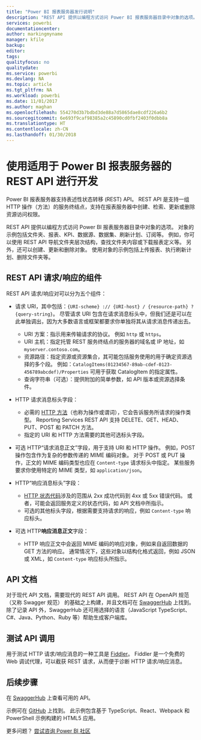 ```yaml
---
title: "Power BI 报表服务器发行说明"
description: "REST API 提供以编程方式访问 Power BI 报表服务器目录中对象的选项。"
services: powerbi
documentationcenter: 
author: markingmyname
manager: kfile
backup: 
editor: 
tags: 
qualityfocus: no
qualitydate: 
ms.service: powerbi
ms.devlang: NA
ms.topic: article
ms.tgt_pltfrm: NA
ms.workload: powerbi
ms.date: 11/01/2017
ms.author: maghan
ms.openlocfilehash: 554270d3b7bdbd3de88a7d5865dae8cdf226a6b2
ms.sourcegitcommit: 6e693f9caf98385a2c45890cd0fbf2403f0dbb8a
ms.translationtype: HT
ms.contentlocale: zh-CN
ms.lasthandoff: 01/30/2018
---
```

# <a name="develop-with-the-rest-apis-for-power-bi-report-server"></a>使用适用于 Power BI 报表服务器的 REST API 进行开发
Power BI 报表服务器支持表述性状态转移 (REST) API。 REST API 是支持一组 HTTP 操作（方法）的服务终结点，支持在报表服务器中创建、检索、更新或删除资源访问权限。

REST API 提供以编程方式访问 Power BI 报表服务器目录中对象的选项。 对象的示例包括文件夹、报表、KPI、数据源、数据集、刷新计划、订阅等。 例如，你可以使用 REST API 导航文件夹层次结构，查找文件夹内容或下载报表定义等。 另外，还可以创建、更新和删除对象。 使用对象的示例包括上传报表、执行刷新计划、删除文件夹等。

## <a name="components-of-a-rest-api-requestresponse"></a>REST API 请求/响应的组件
REST API 请求/响应对可以分为五个组件：

* 请求 URI，其中包括：`{URI-scheme} :// {URI-host} / {resource-path} ? {query-string}`。 尽管请求 URI 包含在请求消息标头中，但我们还是可以在此单独调出，因为大多数语言或框架都要求你单独将其从请求消息传递出去。
  
  * URI 方案：指示用来传输请求的协议。 例如 `http` 或 `https`。
  * URI 主机：指定托管 REST 服务终结点的服务器的域名或 IP 地址，如 `myserver.contoso.com`。
  * 资源路径：指定资源或资源集合，其可能包括服务使用的用于确定资源选择的多个段。 例如：`CatalogItems(01234567-89ab-cdef-0123-456789abcdef)/Properties` 可用于获取 CatalogItem 的指定属性。
  * 查询字符串（可选）：提供附加的简单参数，如 API 版本或资源选择条件。
* HTTP 请求消息标头字段：
  
  * 必需的 [HTTP 方法](https://www.w3.org/Protocols/rfc2616/rfc2616-sec9.html)（也称为操作或谓词），它会告诉服务所请求的操作类型。 Reporting Services REST API 支持 DELETE、GET、HEAD、PUT、POST 和 PATCH 方法。
  * 指定的 URI 和 HTTP 方法需要的其他可选标头字段。
* 可选 HTTP“请求消息正文”字段，用于支持 URI 和 HTTP 操作。 例如，POST 操作包含作为复杂的参数传递的 MIME 编码对象。 对于 POST 或 PUT 操作，正文的 MIME 编码类型也应在 `Content-type` 请求标头中指定。 某些服务要求你使用特定的 MIME 类型，如 `application/json`。
* HTTP“响应消息标头”字段：
  
  * [HTTP 状态代码](http://www.w3.org/Protocols/HTTP/HTRESP.html)涉及的范围从 2xx 成功代码到 4xx 或 5xx 错误代码。 或者，可能会返回服务定义的状态代码，如 API 文档中所指示。
  * 可选的其他标头字段，根据需要支持请求的响应，例如 `Content-type` 响应标头。
* 可选 HTTP**响应消息正文**字段：
  
  * HTTP 响应正文中会返回 MIME 编码的响应对象，例如来自返回数据的 GET 方法的响应。 通常情况下，这些对象以结构化格式返回，例如 JSON 或 XML，如 `Content-type` 响应标头所指示。

## <a name="api-documentation"></a>API 文档
对于现代 API 文档，需要现代的 REST API 调用。 REST API 在 OpenAPI 规范（又称 Swagger 规范） 的基础之上构建，并且文档可在 [SwaggerHub](https://app.swaggerhub.com/apis/microsoft-rs/PBIRS/2.0) 上找到。 除了记录 API 外，SwaggerHub 还可用选择的语言（JavaScript TypeScript、C#、Java、Python、Ruby 等）帮助生成客户端库。

## <a name="testing-api-calls"></a>测试 API 调用
用于测试 HTTP 请求/响应消息的一种工具是 [Fiddler](http://www.telerik.com/fiddler)。 Fiddler 是一个免费的 Web 调试代理，可以截获 REST 请求，从而便于诊断 HTTP 请求/响应消息。

## <a name="next-steps"></a>后续步骤
在 [SwaggerHub](https://app.swaggerhub.com/apis/microsoft-rs/PBIRS/2.0) 上查看可用的 API。

示例可在 [GitHub](https://github.com/Microsoft/Reporting-Services) 上找到。 此示例包含基于 TypeScript、React、Webpack 和 PowerShell 示例构建的 HTML5 应用。

更多问题？ [尝试咨询 Power BI 社区](https://community.powerbi.com/)

